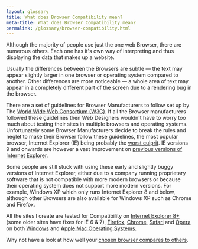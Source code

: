 ```yaml
---
layout: glossary
title: What does Browser Compatibility mean?
meta-title: What does Browser Compatibility mean?
permalink: /glossary/browser-compatibility.html
---
```


<p>Although the majority of people use just the one web Browser, there are numerous others. Each one has it's own way of interpreting and thus displaying the data that makes up a website.</p> 
<p>Usually the differences between the Browsers are subtle &mdash; the text may appear slightly larger in one browser or operating system compared to another. Other differences are more noticeable &mdash; a whole area of text may appear in a completely different part of the screen due to a rendering bug in the browser.</p> 
<p>There are a set of guidelines for Browser Manufacturers to follow set up by The <a href="http://www.w3.org/">World Wide Web Consortium (W3C)</a>. If all the Browser manufacturers followed these guidelines then Web Designers wouldn't have to worry too much about testing their sites in multiple browsers and operating systems. Unfortunately some Browser Manufacturers decide to break the rules and neglet to make their Browser follow these guidelines, the most popular browser, Internet Explorer (IE) being probably the <a href="http://www.positioniseverything.net/explorer.html">worst culprit</a>. IE versions 9 and onwards are however a vast improvement on <a href="http://www.gtalbot.org/BrowserBugsSection/MSIE7Bugs/">previous versions of Internet Explorer</a>.</p>
<p>Some people are still stuck with using these early and slightly buggy versions of Internet Explorer, either due to a company running proprietary software that is not compatible with more modern browsers or because their operating system does not support more modern versions. For example, Windows XP which only runs Internet Explorer 8 and below, although other Browsers are also available for Windows XP such as Chrome and Firefox.</p>
<p>All the sites I create are tested for Compatibility on <a href="http://www.microsoft.com/en-gb/download/ie.aspx?q=internet+explorer">Internet Explorer 8+</a> (some older sites have fixes for IE 6 & 7), <a href="http://www.mozilla.com/en-US/firefox/">Firefox</a>, <a href="http://www.google.co.uk/chrome">Chrome</a>, <a href="http://www.apple.com/safari">Safari</a> and <a href="http://www.opera.com">Opera</a> on both <a href="http://www.microsoft.com/">Windows</a> and <a href="http://www.apple.com/macosx/">Apple Mac Operating Systems</a>.</p>
<p>Why not have a look at how well your <a href="http://www.quirksmode.org/css/css2/">chosen browser compares to others</a>.</p>																
